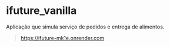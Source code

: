 # ifuture_vanilla

Aplicação que simula serviço de pedidos e entrega de alimentos.

> https://ifuture-mk1e.onrender.com